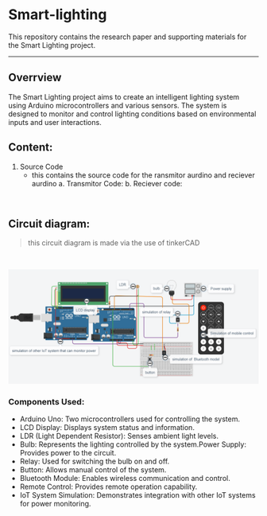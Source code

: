 # Smart-lighting

This repository contains the research paper and supporting materials for the Smart Lighting project.

-----------------------------------------------------
## Overrview
The Smart Lighting project aims to create an intelligent lighting system using Arduino microcontrollers and various sensors. The system is designed to monitor and control lighting conditions based on environmental inputs and user interactions.

## Content:
1. Source Code
   - this contains the source code for the ransmitor aurdino and reciever aurdino
        a. Transmitor Code:
        b. Reciever code:
<br>

## Circuit diagram:
> this circuit diagram is made via the use of tinkerCAD <br>
<br>

![Uploading image.png…](image_2024-04-12_152215925.png)


### Components Used:
- Arduino Uno: Two microcontrollers used for controlling the system.
- LCD Display: Displays system status and information.
- LDR (Light Dependent Resistor): Senses ambient light levels.
- Bulb: Represents the lighting controlled by the system.Power Supply: Provides power to the circuit.
- Relay: Used for switching the bulb on and off.
- Button: Allows manual control of the system.
- Bluetooth Module: Enables wireless communication and control.
- Remote Control: Provides remote operation capability.
- IoT System Simulation: Demonstrates integration with other IoT systems for power monitoring.
